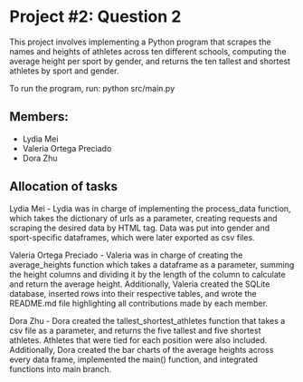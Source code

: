 # Project #2: Question 2
This project involves implementing a Python program that scrapes the names and heights of athletes across ten different schools, computing the average height per sport by gender, and returns the ten tallest and shortest athletes by sport and gender.

To run the program, run: python src/main.py

## Members: 
* Lydia Mei
* Valeria Ortega Preciado
* Dora Zhu 

## Allocation of tasks
Lydia Mei - Lydia was in charge of implementing the process_data function, which takes the dictionary of urls as a parameter, creating requests and scraping the desired data by HTML tag. Data was put into gender and sport-specific dataframes, which were later exported as csv files. 

Valeria Ortega Preciado - Valeria was in charge of creating the average_heights function which takes a dataframe as a parameter, summing the height columns and dividing it by the length of the column to calculate and return the average height. Additionally, Valeria created the SQLite database, inserted rows into their respective tables, and wrote the README.md file highlighting all contributions made by each member.

Dora Zhu - Dora created the tallest_shortest_athletes function that takes a csv file as a parameter, and returns the five tallest and five shortest athletes. Athletes that were tied for each position were also included. Additionally, Dora created the bar charts of the average heights across every data frame, implemented the main() function, and integrated functions into main branch. 
